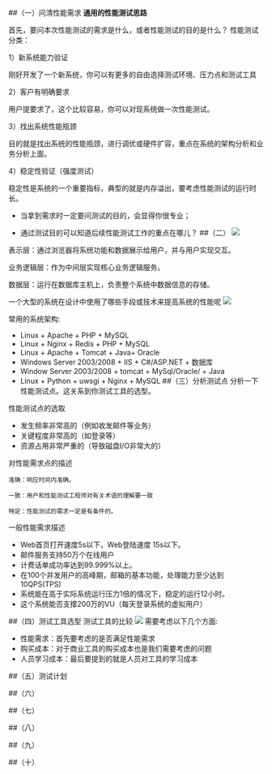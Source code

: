 ##（一）问清性能需求
**通用的性能测试思路**

首先，要问本次性能测试的需求是什么，或者性能测试的目的是什么？ 性能测试分类：

1）新系统能力验证

刚好开发了一个新系统，你可以有更多的自由选择测试环境、压力点和测试工具

2）客户有明确要求

用户提要求了，这个比较容易，你可以对现系统做一次性能测试。

3）找出系统性能瓶颈

目的就是找出系统的性能瓶颈，进行调优或硬件扩容，重点在系统的架构分析和业务分析上面。

4）稳定性验证（强度测试）

稳定性是系统的一个重要指标，典型的就是内存溢出，要考虑性能测试的运行时长。

* 当拿到需求时一定要问测试的目的，会显得你很专业；

* 通过测试目的可以知道后续性能测试工作的重点在哪儿？
##（二）
![](https://i.imgur.com/9ngfuGR.jpg)

表示层：通过浏览器将系统功能和数据展示给用户，并与用户实现交互。

业务逻辑层：作为中间层实现核心业务逻辑服务。

数据层：运行在数据库主机上，负责整个系统中数据信息的存储。

一个大型的系统在设计中使用了哪些手段或技术来提高系统的性能呢
![](https://i.imgur.com/bsjRjQQ.png)

常用的系统架构:

* Linux + Apache + PHP + MySQL
* Linux + Nginx + Redis +  PHP + MySQL
* Linux + Apache + Tomcat + Java+ Oracle
* Windows Server 2003/2008 + IIS + C#/ASP.NET + 数据库
* Window Server 2003/2008 + tomcat + MySql/Oracle/ + Java
* Linux + Python + uwsgi + Nginx + MySQL
##（三）分析测试点
分析一下性能测试点。这关系到你测试工具的选型。

性能测试点的选取

* 发生频率非常高的（例如收发邮件等业务）
* 关键程度非常高的（如登录等）
* 资源占用非常严重的（导致磁盘I/O非常大的）

对性能需求点的描述 

    准确：响应时间内准确。

    一致：用户和性能测试工程师对有关术语的理解要一致

    特定：性能测试的需求一定是有条件的。

一般性能需求描述

* Web首页打开速度5s以下，Web登陆速度 15s以下。
* 邮件服务支持50万个在线用户
* 计费话单成功率达到99.999%以上。
* 在100个并发用户的高峰期，邮箱的基本功能，处理能力至少达到10QPS(TPS)
* 系统能在高于实际系统运行压力1倍的情况下，稳定的运行12小时。
* 这个系统能否支撑200万的VU（每天登录系统的虚拟用户） 

##（四）测试工具选型
测试工具的比较
![](https://i.imgur.com/rweEmBh.png)
需要考虑以下几个方面:

* 性能需求：首先要考虑的是否满足性能需求
* 购买成本：对于商业工具的购买成本也是我们需要考虑的问题
* 人员学习成本：最后要提到的就是人员对工具的学习成本


##（五）测试计划



##（六）

##（七）

##（八）

##（九）

##（十）